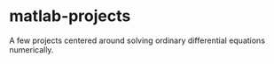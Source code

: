 # matlab-projects
A few projects centered around solving ordinary differential equations numerically. 

